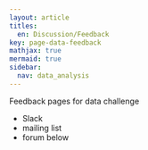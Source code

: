 ```yaml
---
layout: article
titles:
  en: Discussion/Feedback
key: page-data-feedback
mathjax: true
mermaid: true
sidebar:
  nav: data_analysis
---
```


Feedback pages for data challenge

- Slack
- mailing list
- forum below
